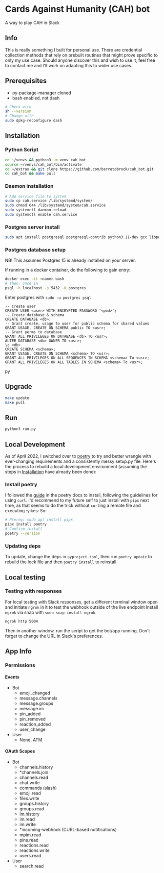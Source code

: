 # Cards Against Humanity (CAH) bot
A way to play CAH in Slack

## Info
This is really something I built for personal use. There are credential collection methods that rely on prebuilt routines that might prove specific to only my use case. Should anyone discover this and wish to use it, feel free to contact me and I'll work on adapting this to wider use cases.

## Prerequisites
 - py-package-manager cloned
 - bash enabled, not dash
 ```bash
# Check with
sh --version
# Change with
sudo dpkg-reconfigure dash 
```

## Installation

### Python Script
```bash
cd ~/venvs && python3 -m venv cah_bot
source ~/venvs/cah_bot/bin/activate
cd ~/extras && git clone https://github.com/barretobrock/cah_bot.git
cd cah_bot && make pull
```
### Daemon installation
```bash
# Add service file to system
sudo cp cah.service /lib/systemd/system/
sudo chmod 644 /lib/systemd/system/cah.service
sudo systemctl daemon-reload
sudo systemctl enable cah.service
```
### Postgres server install
```bash
sudo apt install postgresql postgresql-contrib python3.11-dev gcc libpq-dev
```

### Postgres database setup
NB! This assumes Postgres 15 is already installed on your server.

If running in a docker container, do the following to gain entry:
```bash
docker exec -it <name> bash
# Then, once in
psql -h localhost -p 5432 -U postgres
```

Enter postgres with `sudo -u postgres psql`
```postgresql
-- Create user
CREATE USER <user> WITH ENCRYPTED PASSWORD '<pwd>';
-- Create database & schema
CREATE DATABASE <db>;
-- Grant create, usage to user for public schema for shared values
GRANT USAGE, CREATE ON SCHEMA public TO <usr>;
-- Grant perms to database
GRANT ALL PRIVILEGES ON DATABASE <db> TO <usr>;
ALTER DATABASE <db> OWNER TO <usr>;
\c <db>
CREATE SCHEMA <schema>;
GRANT USAGE, CREATE ON SCHEMA <schema> TO <usr>;
GRANT ALL PRIVILEGES ON ALL SEQUENCES IN SCHEMA <schema> To <usr>;
GRANT ALL PRIVILEGES ON ALL TABLES IN SCHEMA <schema> To <usr>;

```
py
## Upgrade
```bash
make update
make pull
```

## Run
```bash
python3 run.py
```

## Local Development
As of April 2022, I switched over to [poetry]() to try and better wrangle with ever-changing requirements and a consistently messy setup.py file. Here's the process to rebuild a local development environment (assuming the steps in [Installation](#installation) have already been done):
### Install poetry
I followed the [guide](https://python-poetry.org/docs/#installation) in the poetry docs to install, following the guidelines for using `curl`. I'd recommend to my future self to just install with `pipx` next time, as that seems to do the trick without `curl`ing a remote file and executing :yikes: So:
```bash
# Prereq: sudo apt install pipx
pipx install poetry
# Confirm install
poetry --version
```
### Updating deps
To update, change the deps in `pyproject.toml`, then run `poetry update` to rebuild the lock file and then `poetry install` to reinstall


## Local testing

### Testing with responses
For local testing with Slack responses, get a different terminal window open and initiate `ngrok` in it to test the webhook outside of the live endpoint
Install `ngrok` via snap with `sudo snap install ngrok`.

```bash
ngrok http 5004
```
Then in another window, run the script to get the bot/app running. Don't forget to change the URL in Slack's preferences.

## App Info

### Permissions
#### Events
 - Bot
   - emoji_changed
   - message.channels
   - message.groups
   - message.im
   - pin_added
   - pin_removed
   - reaction_added
   - user_change
 - User
   - None, ATM
#### OAuth Scopes
 - Bot
   - channels.history
   - *channels.join
   - channels.read
   - chat.write
   - commands (slash)
   - emoji.read
   - files.write
   - groups.history
   - groups.read
   - im.history
   - im.read
   - im.write
   - *incoming-webhook (CURL-based notifications)
   - mpim.read
   - pins.read
   - reactions.read
   - reactions.write
   - users.read
 - User
   - search.read

